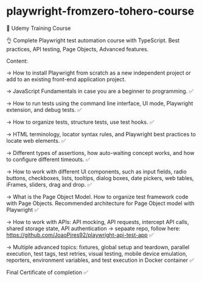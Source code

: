 # playwright-fromzero-tohero-course

📝 Udemy Training Course


👌 Complete Playwright test automation course with TypeScript. Best practices, API testing, Page Objects, Advanced features.


Content:

-> How to install Playwright from scratch as a new independent project or add to an existing front-end application project.

-> JavaScript Fundamentals in case you are a beginner to programming. ✅

-> How to run tests using the command line interface, UI mode, Playwright extension, and debug tests. ✅

-> How to organize tests, structure tests, use test hooks. ✅

-> HTML terminology, locator syntax rules, and Playwright best practices to locate web elements. ✅

-> Different types of assertions, how auto-waiting concept works, and how to configure different timeouts. ✅

-> How to work with different UI components, such as input fields, radio buttons, checkboxes, lists, tooltips, dialog boxes, date pickers, web tables, iFrames, sliders, drag and drop. ✅

-> What is the Page Object Model. How to organize test framework code with Page Objects. Recommended architecture for Page Object model with Playwright ✅

-> How to work with APIs: API mocking, API requests, intercept API calls, shared storage state, API authentication -> sepaate repo, follow here: https://github.com/JoaoPires92/playwright-api-test-app ✅

-> Multiple advanced topics: fixtures, global setup and teardown, parallel execution, test tags, test retries, visual testing, mobile device emulation, reporters, environment variables, and test execution in Docker container ✅

Final Certificate of completion ✅




